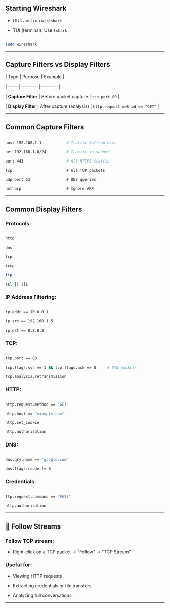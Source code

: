 ## Starting Wireshark
 
- GUI: Just run `wireshark`

- TUI (terminal): Use `tshark`
 
```bash

sudo wireshark

```

---
## Capture Filters vs Display Filters

  
| Type | Purpose | Example |

|------|---------|---------|

| **Capture Filter** | Before packet capture | `tcp port 80` |

| **Display Filter** | After capture (analysis) | `http.request.method == "GET"` |

  

---

## Common Capture Filters

  
```bash

host 192.168.1.1           # Traffic to/from host

net 192.168.1.0/24         # Traffic in subnet

port 443                   # All HTTPS traffic

tcp                        # All TCP packets

udp port 53                # DNS queries

not arp                    # Ignore ARP

```


---
## Common Display Filters

### Protocols:

```bash

http

dns

tcp

icmp

ftp

ssl || tls

```

### IP Address Filtering:

```bash

ip.addr == 10.0.0.1

ip.src == 192.168.1.5

ip.dst == 8.8.8.8

```

### TCP:

```bash

tcp.port == 80

tcp.flags.syn == 1 && tcp.flags.ack == 0     # SYN packets

tcp.analysis.retransmission

```

### HTTP:

```bash

http.request.method == "GET"

http.host == "example.com"

http.set_cookie

http.authorization

```

### DNS:

```bash

dns.qry.name == "google.com"

dns.flags.rcode != 0

```

### Credentials:

```bash

ftp.request.command == "PASS"

http.authorization

```

---
## 📂 Follow Streams

### Follow TCP stream:

- Right-click on a TCP packet → "Follow" → "TCP Stream"

### Useful for:

- Viewing HTTP requests

- Extracting credentials or file transfers

- Analyzing full conversations

---

